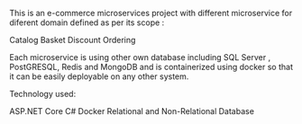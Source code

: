 This is an e-commerce microservices project with different microservice for diferent domain defined as per its scope :

 Catalog
 Basket
 Discount
 Ordering

Each microservice is using other own database including SQL Server , PostGRESQL, Redis and MongoDB and is containerized using docker so that it can be easily deployable on
any other system.

Technology used:


 ASP.NET Core
 C#
 Docker
 Relational and Non-Relational Database
 

